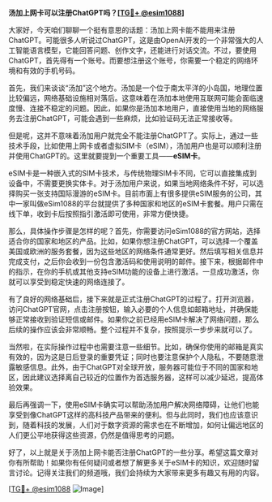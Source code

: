 **汤加上网卡可以注册ChatGPT吗？[[TG💪+ @esim1088](https://t.me/s/esim1088)]**

大家好，今天咱们聊聊一个挺有意思的话题：汤加上网卡能不能用来注册ChatGPT。可能很多人听说过ChatGPT，这是由OpenAI开发的一个非常强大的人工智能语言模型，它能回答问题、创作文字，还能进行对话交流。不过，要使用ChatGPT，首先得有一个账号。而要想注册这个账号，你需要一个稳定的网络环境和有效的手机号码。

首先，我们来谈谈“汤加”这个地方。汤加是一个位于南太平洋的小岛国，地理位置比较偏远，网络基础设施相对落后。这意味着在汤加本地使用互联网可能会面临速度慢、连接不稳定的问题。因此，如果你是汤加本地用户，直接使用当地的网络服务去注册ChatGPT，可能会遇到一些麻烦，比如验证码无法正常接收等。

但是呢，这并不意味着汤加用户就完全不能注册ChatGPT了。实际上，通过一些技术手段，比如使用上网卡或者虚拟SIM卡（eSIM），汤加用户也是可以顺利注册并使用ChatGPT的。这里就要提到一个重要工具——**eSIM卡**。

eSIM卡是一种嵌入式的SIM卡技术，与传统物理SIM卡不同，它可以直接集成到设备中，不需要更换实体卡。对于汤加用户来说，如果当地网络条件不好，可以选择购买一张支持国际漫游的eSIM卡。目前市面上有很多提供eSIM服务的公司，其中一家叫做eSim1088的平台就提供了多种国家和地区的eSIM卡套餐。用户只需在线下单，收到卡后按照指引激活即可使用，非常方便快捷。

那么，具体操作步骤是怎样的呢？首先，你需要访问eSim1088的官方网站，选择适合你的国家和地区的产品。比如，如果你想注册ChatGPT，可以选择一个覆盖美国或欧洲的服务套餐，因为这些地区的网络条件通常更好。然后填写相关信息并完成支付，之后你会收到一份包含激活码和使用说明的邮件。接下来，根据邮件中的指示，在你的手机或其他支持eSIM功能的设备上进行激活。一旦成功激活，你就可以享受到稳定快速的网络连接了。

有了良好的网络基础后，接下来就是正式注册ChatGPT的过程了。打开浏览器，访问ChatGPT官网，点击注册按钮，输入必要的个人信息如邮箱地址，并确保能够正常接收到验证短信或邮件。如果你之前已经用eSIM卡解决了网络问题，那么后续的操作应该会非常顺畅。整个过程并不复杂，按照提示一步步来就可以了。

当然啦，在实际操作过程中也需要注意一些细节。比如，确保你使用的邮箱是真实有效的，因为这是日后登录的重要凭证；同时也要注意保护个人隐私，不要随意泄露敏感信息。此外，由于ChatGPT对全球开放，服务器可能位于不同的国家和地区，因此建议选择离自己较近的位置作为首选服务器，这样可以减少延迟，提高体验效果。

最后再强调一下，使用eSIM卡确实可以帮助汤加用户解决网络障碍，让他们也能享受到像ChatGPT这样的高科技产品带来的便利。但与此同时，我们也应该意识到，随着科技的发展，人们对于数字资源的需求也在不断增加，如何让偏远地区的人们更公平地获得这些资源，仍然是值得思考的问题。

好了，以上就是关于汤加上网卡能否注册ChatGPT的一些分享。希望这篇文章对你有所帮助！如果你有任何疑问或者想了解更多关于eSIM卡的知识，欢迎随时留言讨论。记得关注我们的频道哦，我们会持续为大家带来更多有趣又有用的内容。

[[TG💪+ @esim1088](https://t.me/s/esim1088) ![Image](https://i.postimg.cc/4NQfJmqS/Snipaste-2025-05-13-00-14-12.png)]